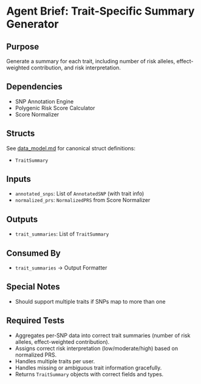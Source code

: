 # Agent Brief: Trait-Specific Summary Generator

## Purpose
Generate a summary for each trait, including number of risk alleles, effect-weighted contribution, and risk interpretation.

## Dependencies
- SNP Annotation Engine
- Polygenic Risk Score Calculator
- Score Normalizer

## Structs
See [data_model.md](./data_model.md) for canonical struct definitions:
- `TraitSummary`

## Inputs
- `annotated_snps`: List of `AnnotatedSNP` (with trait info)
- `normalized_prs`: `NormalizedPRS` from Score Normalizer

## Outputs
- `trait_summaries`: List of `TraitSummary`

## Consumed By
- `trait_summaries` → Output Formatter

## Special Notes
- Should support multiple traits if SNPs map to more than one

## Required Tests
- Aggregates per-SNP data into correct trait summaries (number of risk alleles, effect-weighted contribution).
- Assigns correct risk interpretation (low/moderate/high) based on normalized PRS.
- Handles multiple traits per user.
- Handles missing or ambiguous trait information gracefully.
- Returns `TraitSummary` objects with correct fields and types.
